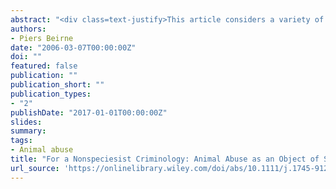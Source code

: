 ```yaml
---
abstract: "<div class=text-justify>This article considers a variety of arguments about why theory and research on animal abuse should be developed by criminologists. These include, with more or less satisfaction, the status of animal abuse as (1) a signifier of actual or potential interhuman conflict, (2) an existing object of criminal law, (3) an item in the utilitarian calculus on the avoidance of pain and suffering, (4) a violation of rights, and (5) one of several oppressions identified by feminism as an interconnected whole. The article concludes that animal abuse is an important object of study for criminology not only sui generis but also because its presence may indicate or predict situations of interhuman violence.</div>"
authors:
- Piers Beirne
date: "2006-03-07T00:00:00Z"
doi: ""
featured: false
publication: ""
publication_short: ""
publication_types:
- "2"
publishDate: "2017-01-01T00:00:00Z"
slides:
summary:
tags:
- Animal abuse
title: "For a Nonspeciesist Criminology: Animal Abuse as an Object of Study"
url_source: 'https://onlinelibrary.wiley.com/doi/abs/10.1111/j.1745-9125.1999.tb00481.x?casa_token=VUb068omb8cAAAAA:1XO6wQsMze6DjcK2t_QjIkNGSGnmjQJGKxiBI0dl3qSGoxqqTlgRONriaKOq8AYLHgJO4ypR6dyB'
---
```



